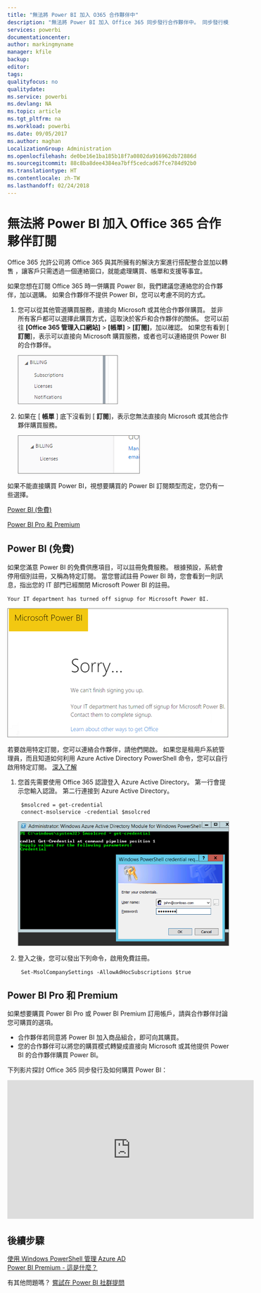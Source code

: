 ```yaml
---
title: "無法將 Power BI 加入 O365 合作夥伴中"
description: "無法將 Power BI 加入 Office 365 同步發行合作夥伴中。 同步發行模型是 Office 365 使用的購買模型。"
services: powerbi
documentationcenter: 
author: markingmyname
manager: kfile
backup: 
editor: 
tags: 
qualityfocus: no
qualitydate: 
ms.service: powerbi
ms.devlang: NA
ms.topic: article
ms.tgt_pltfrm: na
ms.workload: powerbi
ms.date: 09/05/2017
ms.author: maghan
LocalizationGroup: Administration
ms.openlocfilehash: de0be16e1ba185b18f7a0802da916962db72886d
ms.sourcegitcommit: 88c8ba8dee4384ea7bff5cedcad67fce784d92b0
ms.translationtype: HT
ms.contentlocale: zh-TW
ms.lasthandoff: 02/24/2018
---
```

# <a name="unable-to-add-power-bi-to-office-365-partner-subscription"></a>無法將 Power BI 加入 Office 365 合作夥伴訂閱
Office 365 允許公司將 Office 365 與其所擁有的解決方案進行搭配整合並加以轉售 ，讓客戶只需透過一個連絡窗口，就能處理購買、帳單和支援等事宜。

如果您想在訂閱 Office 365 時一併購買 Power BI，我們建議您連絡您的合作夥伴，加以選購。 如果合作夥伴不提供 Power BI，您可以考慮不同的方式。

1. 您可以從其他管道購買服務，直接向 Microsoft 或其他合作夥伴購買。 並非所有客戶都可以選擇此購買方式，這取決於客戶和合作夥伴的關係。 您可以前往 **[Office 365 管理入口網站]** > **[帳單]** > **[訂閱]**，加以確認。 如果您有看到 [ **訂閱**]，表示可以直接向 Microsoft 購買服務，或者也可以連絡提供 Power BI 的合作夥伴。
   
    ![](media/service-admin-syndication-partner/billingsub.png)
2. 如果在 [ **帳單** ] 底下沒看到 [ **訂閱**]，表示您無法直接向 Microsoft 或其他合作夥伴購買服務。 
   
   ![](media/service-admin-syndication-partner/billing.png)

如果不能直接購買 Power BI，視想要購買的 Power BI 訂閱類型而定，您仍有一些選擇。

[Power BI (免費)](#power-bi-free)

[Power BI Pro 和 Premium](#power-bi-pro)

## <a name="power-bi-free"></a>Power BI (免費)
如果您滿意 Power BI 的免費供應項目，可以註冊免費服務。 根據預設，系統會停用個別註冊，又稱為特定訂閱。 當您嘗試註冊 Power BI 時，您會看到一則訊息，指出您的 IT 部門已經關閉 Microsoft Power BI 的註冊。

    Your IT department has turned off signup for Microsoft Power BI.

![](media/service-admin-syndication-partner/sorry.png)

若要啟用特定訂閱，您可以連絡合作夥伴，請他們開啟。 如果您是租用戶系統管理員，而且知道如何利用 Azure Active Directory PowerShell 命令，您可以自行啟用特定訂閱。 [深入了解](https://technet.microsoft.com/library/jj151815.aspx)

1. 您首先需要使用 Office 365 認證登入 Azure Active Directory。 第一行會提示您輸入認證。 第二行連接到 Azure Active Directory。
   
        $msolcred = get-credential
        connect-msolservice -credential $msolcred
   
    ![](media/service-admin-syndication-partner/aad-signin.png)
2. 登入之後，您可以發出下列命令，啟用免費註冊。
   
        Set-MsolCompanySettings -AllowAdHocSubscriptions $true

## <a name="power-bi-pro-and-premium"></a>Power BI Pro 和 Premium
如果想要購買 Power BI Pro 或 Power BI Premium 訂用帳戶，請與合作夥伴討論您可購買的選項。

* 合作夥伴若同意將 Power BI 加入商品組合，即可向其購買。
* 您的合作夥伴可以將您的購買模式轉變成直接向 Microsoft 或其他提供 Power BI 的合作夥伴購買 Power BI。

下列影片探討 Office 365 同步發行及如何購買 Power BI：

<iframe width="560" height="315" src="https://www.youtube.com/embed/C357phT94A8" frameborder="0" allowfullscreen></iframe>

## <a name="next-steps"></a>後續步驟
[使用 Windows PowerShell 管理 Azure AD](https://technet.microsoft.com/library/jj151815.aspx)  
[Power BI Premium - 這是什麼？](service-premium.md)

有其他問題嗎？ [嘗試在 Power BI 社群提問](http://community.powerbi.com/)

